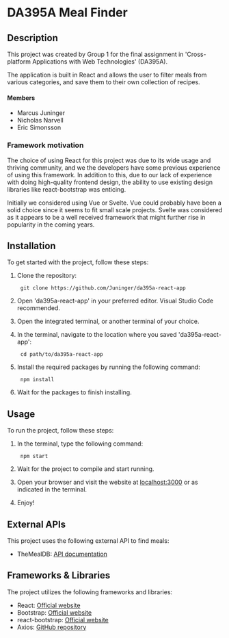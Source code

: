 # DA395A Meal Finder

## Description

This project was created by Group 1 for the final assignment in 'Cross-platform Applications with Web Technologies' (DA395A).

The application is built in React and allows the user to filter meals from various categories, and save them to their own collection of recipes.

#### Members
- Marcus Juninger  
- Nicholas Narvell  
- Eric Simonsson

### Framework motivation
The choice of using React for this project was due to its wide usage and thriving community, and we the developers have some previous experience of using this framework. In addition to this, due to our lack of experience with doing high-quality frontend design, the ability to use existing design libraries like react-bootstrap was enticing. 

Initially we considered using Vue or Svelte. Vue could probably have been a solid choice since it seems to fit small scale projects. Svelte was considered as it appears to be a well received framework that might further rise in popularity in the coming years. 

## Installation

To get started with the project, follow these steps:

1. Clone the repository:

        git clone https://github.com/Juninger/da395a-react-app

2. Open 'da395a-react-app' in your preferred editor. Visual Studio Code recommended.

3. Open the integrated terminal, or another terminal of your choice.

4. In the terminal, navigate to the location where you saved 'da395a-react-app':

        cd path/to/da395a-react-app

5. Install the required packages by running the following command:

        npm install

6. Wait for the packages to finish installing.

## Usage

To run the project, follow these steps:

1. In the terminal, type the following command:

        npm start

2. Wait for the project to compile and start running.

3. Open your browser and visit the website at [localhost:3000](http://localhost:3000) or as indicated in the terminal.

4. Enjoy!

## External APIs

This project uses the following external API to find meals:

- TheMealDB: [API documentation](https://www.themealdb.com/api.php)

## Frameworks & Libraries

The project utilizes the following frameworks and libraries:

- React: [Official website](https://reactjs.org/)
- Bootstrap: [Official website](https://getbootstrap.com/)
- react-bootstrap: [Official website](https://react-bootstrap.github.io/)
- Axios: [GitHub repository](https://github.com/axios/axios)
